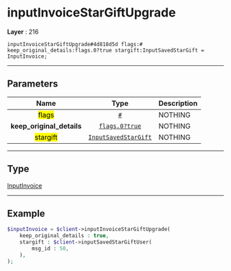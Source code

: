 # inputInvoiceStarGiftUpgrade

**Layer** : 216

```tl
inputInvoiceStarGiftUpgrade#4d818d5d flags:# keep_original_details:flags.0?true stargift:InputSavedStarGift = InputInvoice;
```

---

## Parameters

| Name | Type | Description |
| :---: | :---: | :--- |
| <mark>flags</mark> | [`#`](type/#) | NOTHING |
| **keep_original_details** | [`flags.0?true`](type/true) | NOTHING |
| <mark>stargift</mark> | [`InputSavedStarGift`](type/InputSavedStarGift) | NOTHING |

---

## Type

[InputInvoice](type/InputInvoice)

---

## Example

```php
$inputInvoice = $client->inputInvoiceStarGiftUpgrade(
	keep_original_details : true,
	stargift : $client->inputSavedStarGiftUser(
		msg_id : 50,
	),
);
```